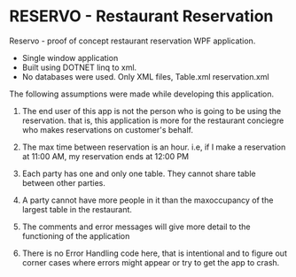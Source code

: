 RESERVO - Restaurant Reservation
=================================

Reservo - proof of concept restaurant reservation WPF application.

- Single window application
- Built using DOTNET linq to xml.
- No databases were used. Only XML files, Table.xml reservation.xml

The following assumptions were made while developing this application.

1. The end user of this app is not the person who is going to be using the reservation.
	that is, this application is more for the restaurant conciegre who makes reservations on customer's behalf.

2. The max time between reservation is an hour. i.e, if I make a reservation at 11:00 AM, my reservation ends at 12:00 PM

3. Each party has one and only one table. They cannot share table between other parties.

4. A party cannot have more people in it than the maxoccupancy of the largest table in the restaurant.

5. The comments and error messages will give more detail to the functioning of the application

6. There is no Error Handling code here, that is intentional and to figure out corner cases where errors might appear or try to get the app to crash.
